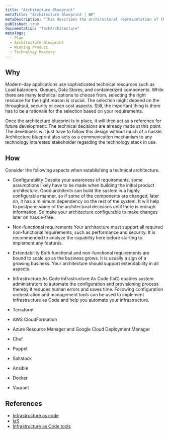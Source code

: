 ```yaml
---
title: "Architecture Blueprint"
metaTitle: "Architecture Blueprint | WP"
metaDescription: "This describes the architectural representation of the system's components. At the inception, it could be the implementation of a feature vertical and the setup of the needed infrastructure to act as a guideline for further development."
published: true
documentation: "TechArchitecture"
metaTags:
  - Plan
  - Architecture Blueprint
  - Winning Product
  - Technology Mastery
---
```



## Why
Modern-day applications use sophisticated technical resources such as Load balancers, Queues, Data Stores, and containerized components. While there are many technical options to choose from, selecting the right resource for the right reason is crucial. The selection might depend on the throughput, security or even cost aspects. Still, the important thing is there has to be a rationale for the selection based on your requirements.

Once the architecture blueprint is in place, it will then act as a reference for future development. The technical decisions are already made at this point. The developers will just have to follow this design without much of a hassle. Architecture blueprint also acts as a communication mechanism to any technology interested stakeholder regarding the technology stack in use.


## How
Consider the following aspects when establishing a technical architecture.

- Configurability
Despite your awareness of requirements, some assumptions likely have to be made when building the initial product architecture. Good architects can build the system in a highly configurable manner, so if some of the components are changed, later on, it has a minimum dependency on the rest of the system. It will help to postpone some of the architectural decisions until there is enough information. So make your architecture configurable to make changes later on hassle-free.

- Non-functional requirements
Your architecture must support all required non-functional requirements, such as performance and security. It is recommended to analyze the capability here before starting to implement any features.

- Extendability
Both functional and non-functional requirements are bound to scale up as the business grows. It is usually a sign of a growing business. Your architecture should support extendability in all aspects.

- Infrastructure As Code 
Infrastructure As Code (IaC) enables system administrators to automate the configuration and provisioning process thereby it reduces human errors and saves time. Following configuration orchestration and management tools can be used to implement Infrastructure as Code and help you automate your infrastructure.
- Terraform
- AWS CloudFormation
- Azure Resource Manager and Google Cloud Deployment Manager
- Chef
- Puppet
- Saltstack
- Ansible
- Docker
- Vagrant


## References
- [Infrastructure as code](https://en.wikipedia.org/wiki/Infrastructure_as_code)
- [IaS](https://www.plutora.com/blog/infrastructure-as-code)
- [Infrastructure as Code tools](https://www.thorntech.com/2018/04/15-infrastructure-as-code-tools/)
